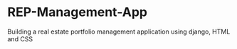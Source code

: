 # REP-Management-App
Building a real estate portfolio management application using django, HTML and CSS
